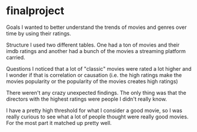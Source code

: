 # finalproject

Goals
I wanted to better understand the trends of movies and genres over time by using their ratings. 

Structure
I used two different tables. One had a ton of movies and their imdb ratings and another had a bunch of the movies a streaming platform carried. 

Questions
I noticed that a lot of "classic" movies were rated a lot higher and I wonder if that is correlation or causation (i.e. the high ratings make the movies popularity or the popularity of the movies creates high ratings)

There weren't any crazy unexpected findings. The only thing was that the directors with the highest ratings were people I didn't really know. 

I have a pretty high threshold for what I consider a good movie, so I was really curious to see what a lot of people thought were really good movies. For the most part it matched up pretty well. 

